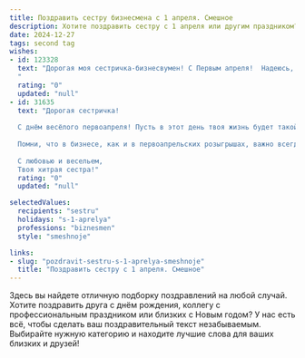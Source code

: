 ```yaml
---
title: Поздравить сестру бизнесмена с 1 апреля. Смешное
description: Хотите поздравить сестру с 1 апреля или другим праздником? Наш ИИ создаст незабываемое поздравление, а вы обязательно выделитесь среди других.  
date: 2024-12-27
tags: second tag
wishes:
- id: 123328
  text: "Дорогая моя сестричка-бизнесвумен! С Первым апреля!  Надеюсь, твой день будет полон неожиданных, но приятных сделок, а конкуренты подарят тебе только  \"шуточные\" финансовые потери (только не на реальные, ладно?). Желаю тебе море позитива, крепких нервов (они пригодятся в бизнесе, особенно сегодня!) и чтобы все твои планы сбылись, ну, или почти все –  немного перчинки в жизни ещё никому не повредило! 😉
  "
  rating: "0"
  updated: "null"
- id: 31635
  text: "Дорогая сестричка!
  
  С днём весёлого первоапреля! Пусть в этот день твоя жизнь будет такой же яркой и юмористичной, как у самого знаменитого бизнесмена на свете! Желаю, чтобы все твои сделки носили только радостные шутки, а конкуренты попадались не в ловушки, а в шутливые кошмары!
  
  Помни, что в бизнесе, как и в первоапрельских розыгрышах, важно всегда держать в запасе пару неожиданных сюрпризов! Пусть удача всегда будет на твоей стороне, а шутки — на завтрак!
  
  С любовью и весельем,
  Твоя хитрая сестра!"
  rating: "0"
  updated: "null"

selectedValues:
  recipients: "sestru"
  holidays: "s-1-aprelya"
  professions: "biznesmen"
  style: "smeshnoje"

links:
- slug: "pozdravit-sestru-s-1-aprelya-smeshnoje"
  title: "Поздравить сестру с 1 апреля. Смешное"
---
```


Здесь вы найдете отличную подборку поздравлений на любой случай.
Хотите поздравить друга с днём рождения, коллегу с профессиональным праздником или близких с Новым годом? У нас есть всё, чтобы сделать ваш поздравительный текст незабываемым. Выбирайте нужную категорию и находите лучшие слова для ваших близких и друзей!
